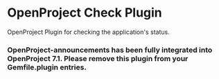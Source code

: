 OpenProject Check Plugin
===========================


OpenProject Plugin for checking the application's status.

### OpenProject-announcements has been fully integrated into OpenProject 7.1. Please remove this plugin from your Gemfile.plugin entries.
